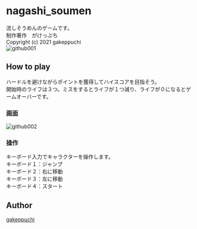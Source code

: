 # nagashi_soumen<br>
流しそうめんのゲームです。<br>
制作著作　がけっぷち<br>
Copyright (c) 2021 gakeppuchi<br>
![github001](https://user-images.githubusercontent.com/71354608/172250820-7ae8c517-da01-48fe-bc4d-5b8ba21e0fe7.jpg)
<br>

## How to play<br>
ハードルを避けながらポイントを獲得してハイスコアを目指そう。<br>
開始時のライフは３つ。ミスをするとライフが１つ減り、ライフが０になるとゲームオーバーです。<br>

### 画面 <br>
![github002](https://user-images.githubusercontent.com/71354608/172250838-c7401b08-ccf2-4f98-8519-3627ea8082ca.jpg) <br>

### 操作<br>
キーボード入力でキャラクターを操作します。<br>
キーボード１：ジャンプ<br>
キーボード２：右に移動<br>
キーボード３：左に移動<br>
キーボード４：スタート<br>

## Author <br>
[gakeppuchi](https://twitter.com/X79nx8rcmAmMqJS) <br>
